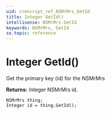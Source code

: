 ```yaml
---
uid: crmscript_ref_NSMrMrs_GetId
title: Integer GetId()
intellisense: NSMrMrs.GetId
keywords: NSMrMrs, GetId
so.topic: reference
---
```


# Integer GetId()

Get the primary key (id) for the NSMrMrs

**Returns:** Integer NSMrMrs id.

```crmscript
NSMrMrs thing;
Integer id = thing.GetId();
```

